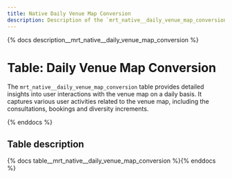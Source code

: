 ```yaml
---
title: Native Daily Venue Map Conversion
description: Description of the `mrt_native__daily_venue_map_conversion` table.
---
```


{% docs description__mrt_native__daily_venue_map_conversion %}

# Table: Daily Venue Map Conversion

The `mrt_native__daily_venue_map_conversion` table provides detailed insights into user interactions with the venue map on a daily basis. It captures various user activities related to the venue map, including the consultations, bookings and diversity increments.

{% enddocs %}


## Table description

{% docs table__mrt_native__daily_venue_map_conversion  %}{% enddocs %}
